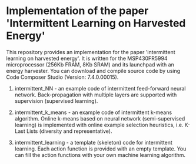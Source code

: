# Implementation of the paper 'Intermittent Learning on Harvested Energy'

This repository provides an implementation for the paper 'intermittent learning on harvested energy'. It is written for the MSP430FR5994 microprocessor (256Kb FRAM, 8Kb SRAM) and its launchpad with an energy harvester. You can download and compile source code by using Code Composer Studio (Version: 7.4.0.00015).

1. intermittent_NN - an example code of intermittent feed-forward neural network. Back-propagation with multiple layers are supported with supervision (supervised learning). 

2. intermittent_k_means - an example code of intermittent k-means algorithm. Online k-means based on neural network (semi-supervised learning) is implemented with online example selection heuristics, i.e. K-Last Lists (diversity and representative).

3. intermittent_learning - a template (skeleton) code for intermittent learning. Each action function is provided with an empty template. You can fill the action functions with your own machine learning algorithm.
